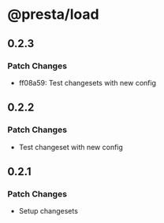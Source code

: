 # @presta/load

## 0.2.3

### Patch Changes

- ff08a59: Test changesets with new config

## 0.2.2

### Patch Changes

- Test changeset with new config

## 0.2.1

### Patch Changes

- Setup changesets
